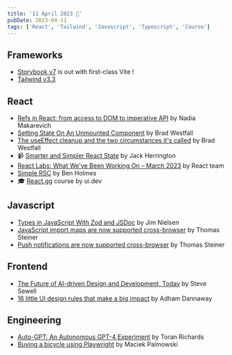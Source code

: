 ```yaml
---
title: '11 April 2023 🐣'
pubDate: 2023-04-11
tags: ['React', 'Tailwind', 'Javascript', 'Typescript', 'Course']
---
```


## Frameworks
* [Storybook v7](https://github.com/storybookjs/storybook/releases/tag/v7.0.0) is out with first-class Vite !
* [Tailwind v3.3](https://tailwindcss.com/blog/tailwindcss-v3-3)

## React
* [Refs in React: from access to DOM to imperative API](https://www.developerway.com/posts/refs-from-dom-to-api) by Nadia Makarevich
* [Setting State On An Unmounted Component](https://reacttraining.com/blog/setting-state-on-unmounted-component) by Brad Westfall
* [The useEffect cleanup and the two circumstances it's called](https://reacttraining.com/blog/useeffect-cleanup) by Brad Westfall
* 📹 [Smarter and Simpler React State](https://www.youtube.com/watch?v=cp64ybybnda) by Jack Herrington
* [React Labs: What We've Been Working On – March 2023](https://react.dev/blog/2023/03/22/react-labs-what-we-have-been-working-on-march-2023) by React team
* [Simple RSC](https://github.com/bholmesdev/simple-rsc) by Ben Holmes
* 🎓 [React.gg](https://react.gg/) course by ui.dev


## Javascript
* [Types in JavaScript With Zod and JSDoc](https://blog.jim-nielsen.com/2023/types-in-jsdoc-with-zod) by Jim Nielsen
* [JavaScript import maps are now supported cross-browser](https://web.dev/import-maps-in-all-modern-browsers) by Thomas Steiner
* [Push notifications are now supported cross-browser](https://web.dev/push-notifications-in-all-modern-browsers) by Thomas Steiner

## Frontend
* [The Future of AI-driven Design and Development, Today](https://www.builder.io/blog/ai) by Steve Sewell
* [16 little UI design rules that make a big impact](https://www.adhamdannaway.com/blog/ui-design/16-ui-design-rules) by Adham Dannaway

## Engineering
* [Auto-GPT: An Autonomous GPT-4 Experiment](https://github.com/torantulino/auto-gpt) by Toran Richards
* [Buying a bicycle using Playwright](https://maciekpalmowski.dev/buying-a-bicycle-using-playwright) by Maciek Palmowski